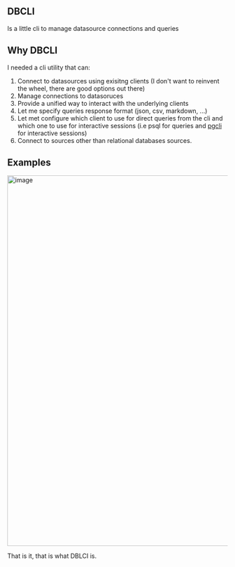## DBCLI
Is a little cli to manage datasource connections and queries

## Why DBCLI

I needed a cli utility that can:

1. Connect to datasources using exisitng clients (I don't want to reinvent the wheel, there are good options out there)
2. Manage connections to datasoruces
3. Provide a unified way to interact with the underlying clients
4. Let me specify queries response format (json, csv, markdown, ...)
5. Let met configure which client to use for direct queries from the cli and which one to use for interactive sessions (i.e psql for queries and [pgcli](https://github.com/dbcli/pgcli) for interactive sessions)
6. Connect to sources other than relational databases sources.

## Examples

<img width="1910" height="846" alt="image" src="https://github.com/user-attachments/assets/3d64707b-e338-4af6-bc58-662222b312d7" />

That is it, that is what DBLCI is.
